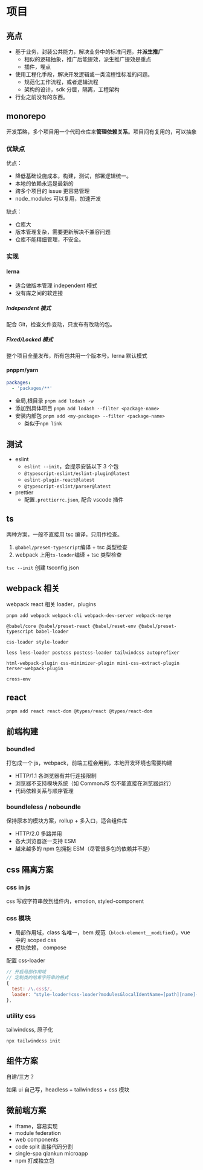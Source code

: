 # 项目

## 亮点

- 基于业务，封装公共能力，解决业务中的标准问题，并**派生推广**
  - 相似的逻辑抽象，推广后能提效，派生推广提效是重点
  - 插件，埋点
- 使用工程化手段，解决开发逻辑或一类流程性标准的问题。
  - 规范化工作流程，或者逻辑流程
  - 架构的设计，sdk 分层，隔离，工程架构
- 行业之前没有的东西。

## monorepo

开发策略，多个项目用一个代码仓库来**管理依赖关系**。项目间有复用的，可以抽象

### 优缺点

优点：

- 降低基础设施成本，构建，测试，部署逻辑统一。
- 本地的依赖永远是最新的
- 跨多个项目的 issue 更容易管理
- node_modules 可以复用，加速开发

缺点：

- 仓库大
- 版本管理复杂，需要更新解决不兼容问题
- 仓库不能精细管理，不安全。

### 实现

#### lerna

- 适合做版本管理 independent 模式
- 没有库之间的软连接

##### Independent 模式

配合 Git，检查文件变动，只发布有改动的包。

##### Fixed/Locked 模式

整个项目全量发布，所有包共用一个版本号。lerna 默认模式

#### pnppm/yarn

```yaml pnpm-workspce.yaml
packages:
  - 'packages/**'
```

- 全局,根目录 `pnpm add lodash -w`
- 添加到具体项目 `pnpm add lodash --filter <package-name>`
- 安装内部包 `pnpm add <my-package> --filter <package-name>`
  - 类似于`npm link`

## 测试

- eslint
  - `eslint --init`，会提示安装以下 3 个包
  - `@typescript-eslint/eslint-plugin@latest`
  - `eslint-plugin-react@latest`
  - `@typescript-eslint/parser@latest`
- prettier
  - 配置`.prettierrc.json`, 配合 vscode 插件

## ts

两种方案，一般不直接用 tsc 编译，只用作检查。

1. `@babel/preset-typescript`编译 + tsc 类型检查
2. webpack 上用`ts-loader`编译 + tsc 类型检查

`tsc --init` 创建 tsconfig.json

## webpack 相关

webpack react 相关 loader，plugins

```shell
pnpm add webpack webpack-cli webpack-dev-server webpack-merge

@babel/core @babel/preset-react @babel/reset-env @babel/preset-typescript babel-loader

css-loader style-loader

less less-loader postcss postcss-loader tailwindcss autoprefixer

html-webpack-plugin css-minimizer-plugin mini-css-extract-plugin terser-webpack-plugin

cross-env
```

## react

```shell
pnpm add react react-dom @types/react @types/react-dom
```

## 前端构建

### boundled

打包成一个 js，webpack，前端工程会用到，本地开发环境也需要构建

- HTTP/1.1 各浏览器有并行连接限制
- 浏览器不支持模块系统（如 CommonJS 包不能直接在浏览器运行）
- 代码依赖关系与顺序管理

### boundleless / noboundle

保持原本的模块方案，rollup + 多入口，适合组件库

- HTTP/2.0 多路并用
- 各大浏览器逐一支持 ESM
- 越来越多的 npm 包拥抱 ESM（尽管很多包的依赖并不是）

## css 隔离方案

### css in js

css 写成字符串放到组件内，emotion, styled-component

### css 模块

- 局部作用域，class 名唯一，bem 规范（`block-element__modified`），vue 中的 scoped css
- 模块依赖， compose

配置 css-loader

```js
// 开启局部作用域
// 定制类的哈希字符串的格式
{
  test: /\.css$/,
  loader: "style-loader!css-loader?modules&localIdentName=[path][name]---[local]---[hash:base64:5]"
},
```

### utility css

tailwindcss, 原子化

`npx tailwindcss init`

## 组件方案

自建/三方？

如果 ui 自己写，headless + tailwindcss + css 模块

## 微前端方案

- iframe，容易实现
- module federation
- web components
- code split 直接代码分割
- single-spa qiankun microapp
- npm 打成独立包
